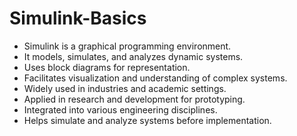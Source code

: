 # Simulink-Basics

* Simulink is a graphical programming environment.
* It models, simulates, and analyzes dynamic systems.
* Uses block diagrams for representation.
* Facilitates visualization and understanding of complex systems.
* Widely used in industries and academic settings.
* Applied in research and development for prototyping.
* Integrated into various engineering disciplines. 
* Helps simulate and analyze systems before implementation.
